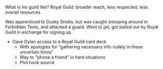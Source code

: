 What is his guild like? Royal Guild: broader reach, less respected, less overall resources

Was apprenticed to Dusky Snobs, but was caught snooping around in Forbidden Texts, and attacked a guard. Went to jail, got bailed out by Royal Guild in exchange for signing up.


- Gave Dylan access to a Royal Guild card deck
  - With apologies for "gathering necessary info rudely in these uncertain times"
  - Way to "phone a friend" in hard situations
  - Plot hook source
